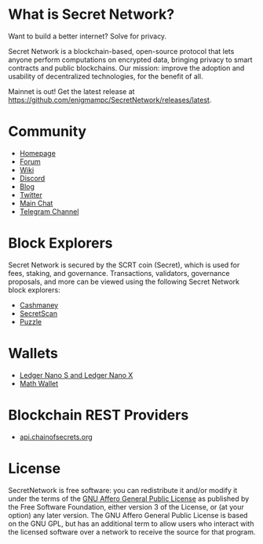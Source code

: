 <slim-column>


# What is Secret Network?


Want to build a better internet? Solve for privacy.

Secret Network is a blockchain-based, open-source protocol that lets anyone perform computations on encrypted data, bringing privacy to smart contracts and public blockchains. Our mission: improve the adoption and usability of decentralized technologies, for the benefit of all.

Mainnet is out! Get the latest release at https://github.com/enigmampc/SecretNetwork/releases/latest.

# Community


*   [Homepage](https://scrt.network)
*   [Forum](https://forum.scrt.network)
*   [Wiki](https://learn.scrt.network)
*   [Discord](https://discord.com/invite/SJK32GY)
*   [Blog](https://blog.scrt.network)
*   [Twitter](https://twitter.com/SecretNetwork)
*   [Main Chat](https://chat.scrt.network/channel/general)
*   [Telegram Channel](https://t.me/SCRTnetwork)

# Block Explorers


Secret Network is secured by the SCRT coin (Secret), which is used for fees, staking, and governance. Transactions, validators, governance proposals, and more can be viewed using the following Secret Network block explorers:

*   [Cashmaney](https://explorer.cashmaney.com)
*   [SecretScan](https://secretscan.io)
*   [Puzzle](https://puzzle.report/secret/chains/secret-1)

# Wallets


*   [Ledger Nano S and Ledger Nano X](/ledger-nano-s.html)
*   [Math Wallet](https://mathwallet.org/web/enigma)

# Blockchain REST Providers


*   [api.chainofsecrets.org](https://api.chainofsecrets.org)

# License


SecretNetwork is free software: you can redistribute it and/or modify it under the terms of the [GNU Affero General Public License](LICENSE) as published by the Free Software Foundation, either version 3 of the License, or (at your option) any later version. The GNU Affero General Public License is based on the GNU GPL, but has an additional term to allow users who interact with the licensed software over a network to receive the source for that program.

</slim-column>